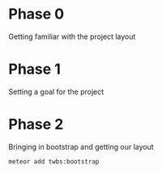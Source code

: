# Phase 0
Getting familiar with the project layout

# Phase 1
Setting a goal for the project

# Phase 2
Bringing in bootstrap and getting our layout

```bash
meteor add twbs:bootstrap
```

